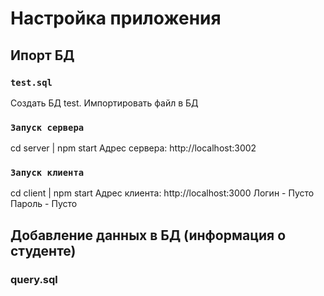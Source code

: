 # Настройка приложения

## Ипорт БД 

### `test.sql`

Создать БД test. Импортировать файл в БД

### `Запуск сервера`

cd server | npm start 
Адрес сервера: http://localhost:3002

### `Запуск клиента`

cd client | npm start
Адрес клиента: http://localhost:3000
Логин - Пусто
Пароль - Пусто

## Добавление данных в БД (информация о студенте)
### query.sql